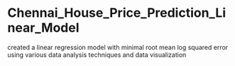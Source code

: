 # Chennai_House_Price_Prediction_Linear_Model
created a linear regression model with minimal root mean log squared error using various data analysis techniques and data visualization
